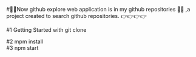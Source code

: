 #🚀️🚀️Now github explore web application  is in my github repositories 🚀️🚀️ ,a project created to search github repositories.  👉️👉️👉️👉

#1 Getting Started with git clone

#2 mpm install <br />
#3 npm start
